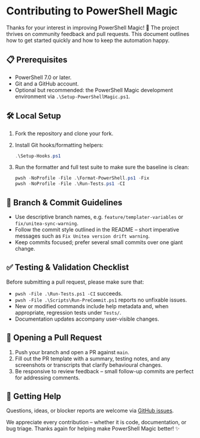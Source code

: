 # Contributing to PowerShell Magic

Thanks for your interest in improving PowerShell Magic! 🙌 The project thrives
on community feedback and pull requests. This document outlines how to get
started quickly and how to keep the automation happy.

## 📋 Prerequisites

- PowerShell 7.0 or later.
- Git and a GitHub account.
- Optional but recommended: the PowerShell Magic development environment via
  `.\Setup-PowerShellMagic.ps1`.

## 🛠️ Local Setup

1. Fork the repository and clone your fork.
2. Install Git hooks/formatting helpers:

   ```powershell
   .\Setup-Hooks.ps1
   ```

3. Run the formatter and full test suite to make sure the baseline is clean:

   ```powershell
   pwsh -NoProfile -File .\Format-PowerShell.ps1 -Fix
   pwsh -NoProfile -File .\Run-Tests.ps1 -CI
   ```

## 🔄 Branch & Commit Guidelines

- Use descriptive branch names, e.g. `feature/templater-variables` or
  `fix/unitea-sync-warning`.
- Follow the commit style outlined in the README – short imperative messages
  such as `Fix Unitea version drift warning`.
- Keep commits focused; prefer several small commits over one giant change.

## ✅ Testing & Validation Checklist

Before submitting a pull request, please make sure that:

- `pwsh -File .\Run-Tests.ps1 -CI` succeeds.
- `pwsh -File .\Scripts\Run-PreCommit.ps1` reports no unfixable issues.
- New or modified commands include help metadata and, when appropriate,
  regression tests under `Tests/`.
- Documentation updates accompany user-visible changes.

## 🤝 Opening a Pull Request

1. Push your branch and open a PR against `main`.
2. Fill out the PR template with a summary, testing notes, and any screenshots
   or transcripts that clarify behavioural changes.
3. Be responsive to review feedback – small follow-up commits are perfect for
   addressing comments.

## 💬 Getting Help

Questions, ideas, or blocker reports are welcome via
[GitHub issues](https://github.com/wallstop/jason-storey-powershell-magic/issues).

We appreciate every contribution – whether it is code, documentation, or bug
triage. Thanks again for helping make PowerShell Magic better! ✨
